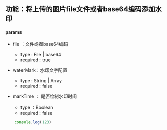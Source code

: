 
## 功能：将上传的图片file文件或者base64编码添加水印

#### params
* file ：文件或者base64编码
  * type : File | base64
  * required : true
  
* waterMark：水印文字配置
  * type : String | Array
  * required : false
  
* markTime ： 是否绘制水印时间
  * type ：Boolean
  * required : false
   
```js
    console.log(123)

```
